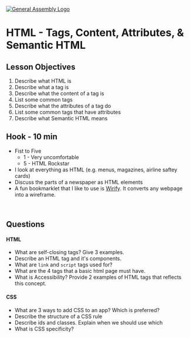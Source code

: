 [![General Assembly Logo](https://camo.githubusercontent.com/1a91b05b8f4d44b5bbfb83abac2b0996d8e26c92/687474703a2f2f692e696d6775722e636f6d2f6b6538555354712e706e67)](https://generalassemb.ly/education/web-development-immersive)

# HTML - Tags, Content, Attributes, & Semantic HTML

## Lesson Objectives

1. Describe what HTML is
1. Describe what a tag is
1. Describe what the content of a tag is
1. List some common tags
1. Describe what the attributes of a tag do
1. List some common tags that have attributes
1. Describe what Semantic HTML means

## Hook - 10 min

- Fist to Five
    - 1 - Very uncomfortable
    - 5 - HTML Rockstar
- I look at everything as HTML (e.g. menus, magazines, airline saftey cards)
- Discuss the parts of a newspaper as HTML elements
- A fun bookmarklet that I like to use is [Wirify](https://www.wirify.com/). It converts any webpage into a wireframe.

<br>

## Questions

#### HTML

- What are self-closing tags? Give 3 examples.
- Describe an HTML tag and it's components.
- What are `link` and `script` tags used for?
- What are the 4 tags that a basic html page must have.
- What is Accessibility? Provide 2 examples of HTML tags that reflects this concept.

#### CSS
- What are 3 ways to add CSS to an app? Which is preferred?
- Describe the structure of a CSS rule
- Describe ids and classes. Explain when we should use which
- What is CSS specificity?